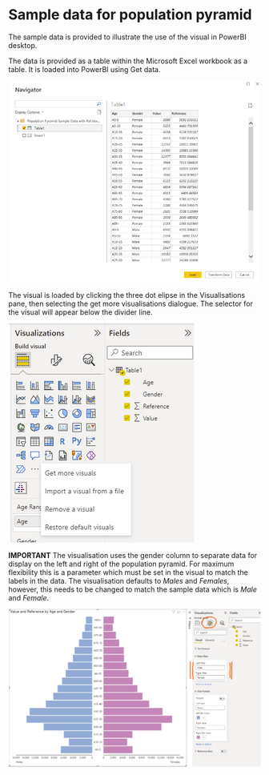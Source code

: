 # Sample data for population pyramid

The sample data is provided to illustrate the use of the visual in PowerBI desktop.

The data is provided as a table within the Microsoft Excel workbook as a table.
It is loaded into PowerBI using Get data.

![Get data dialogue](PowerBI_get_data.png)

The visual is loaded by clicking the three dot elipse in the Visualisations pane,
then selecting the get more visualisations dialogue. The selector for the visual
will appear below the divider line.

![Get more visuals dialogue](PowerBI_get_more_visuals.png)

**IMPORTANT** The visualisation uses the gender column to separate data for display
on the left and right of the population pyramid. For maximum flexibility this is a
parameter which must be set in the visual to match the labels in the data. The
visualisation defaults to *Males* and *Females*, however, this needs to be changed
to match the sample data which is *Male* and *Female*.

![Sample data shown with parameters](PowerBI_screenshot.png)
